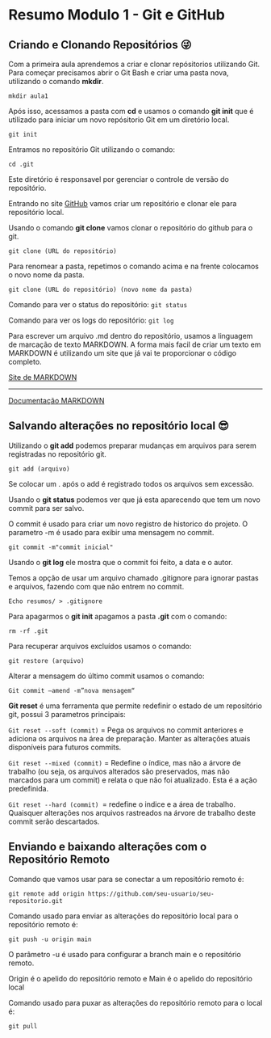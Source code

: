 # Resumo Modulo 1 - Git e GitHub

## Criando e Clonando Repositórios 😜

Com a primeira aula aprendemos a criar e clonar repósitorios utilizando Git.
Para começar precisamos abrir o Git Bash e criar uma pasta nova, utilizando o comando **mkdir**.

``` mkdir aula1 ```

Após isso, acessamos a pasta com **cd** e usamos o comando **git init** que é utilizado para iniciar um novo repósitorio Git em um diretório local.

``` git init ```

Entramos no repositório Git utilizando o comando:

``` cd .git ```

Este diretório é responsavel por gerenciar o controle de versão do repositório.

Entrando no site [GitHub](https://github.com) vamos criar um repositório e clonar ele para repositório local.

Usando o comando **git clone** vamos clonar o repositório do github para o git.

```git clone (URL do repositório)```

Para renomear a pasta, repetimos o comando acima e na frente colocamos o novo nome da pasta.

```git clone (URL do repositório) (novo nome da pasta)```

Comando para ver o status do repositório: 
```git status```

Comando para ver os logs do repositório:
```git log```

Para escrever um arquivo .md dentro do repositório, usamos a linguagem de marcação de texto MARKDOWN. 
A forma mais facil de criar um texto em MARKDOWN é utilizando um site que já vai te proporcionar o código completo.

[Site de MARKDOWN](https://readme.so/pt)
__________________________________________________
[Documentação MARKDOWN](https://markdown.net.br/sintaxe-basica/)


## Salvando alterações no repositório local 😎

Utilizando o **git add** podemos preparar mudanças em arquivos para serem registradas no repositório git.

```git add (arquivo)```

Se colocar um . após o add é registrado todos os arquivos sem excessão.

Usando o **git status** podemos ver que já esta aparecendo que tem um novo commit para ser salvo.

O commit é usado para criar um novo registro de historico do projeto. O parametro -m é usado para exibir uma mensagem no commit.

```git commit -m"commit inicial"```

Usando o **git log** ele mostra que o commit foi feito, a data e o autor.

Temos a opção de usar um arquivo chamado .gitignore para ignorar pastas e arquivos, fazendo com que não entrem no commit.

```Echo resumos/ > .gitignore```

Para apagarmos o **git init** apagamos a pasta **.git** com o comando:

```rm -rf .git```

Para recuperar arquivos excluídos usamos o comando:

```git restore (arquivo)```

Alterar a mensagem do último commit usamos o comando:

```Git commit –amend -m”nova mensagem“```

**Git reset** é uma ferramenta que permite redefinir o estado de um repositório git, possui 3 parametros principais:

```Git reset --soft (commit)``` = Pega os arquivos no commit anteriores e adiciona os arquivos na área de preparação. Manter as alterações atuais disponíveis para futuros commits. 

```Git reset --mixed (commit)``` = Redefine o índice, mas não a árvore de trabalho (ou seja, os arquivos alterados são preservados, mas não marcados para um commit) e relata o que não foi atualizado. Esta é a ação predefinida.

````Git reset --hard (commit) ````= redefine o indice e a área de trabalho. Quaisquer alterações nos arquivos rastreados na árvore de trabalho deste commit serão descartados.

## Enviando e baixando alterações com o Repositório Remoto

Comando que vamos usar para se conectar a um repositório remoto é:

````git remote add origin https://github.com/seu-usuario/seu-repositorio.git ````


Comando usado para enviar as alterações do repositório local para o repositório remoto é: 

```git push -u origin main```

O parâmetro -u é usado para configurar a branch main e o repositório remoto.

Origin é o apelido do repositório remoto e
Main é o apelido do repositório local

Comando usado para puxar as alterações do repositório remoto para o local é: 

```git pull```